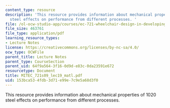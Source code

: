 ```yaml
---
content_type: resource
description: 'This resource provides information about mechanical properties of 1020
  steel effects on performance from different processes. '
file: /ol-ocw-studio-app/courses/ec-721-wheelchair-design-in-developing-countries-spring-2009/153bca534fdb3d71e99e7c9e5a68d3f0_MITEC_721S09_lec19_matl.pdf
file_size: 463761
file_type: application/pdf
learning_resource_types:
- Lecture Notes
license: https://creativecommons.org/licenses/by-nc-sa/4.0/
ocw_type: OCWFile
parent_title: Lecture Notes
parent_type: CourseSection
parent_uid: 64f9a564-3f16-0d9d-e83c-0da23591e672
resourcetype: Document
title: MITEC_721s09_lec19_matl.pdf
uid: 153bca53-4fdb-3d71-e99e-7c9e5a68d3f0
---
```

This resource provides information about mechanical properties of 1020 steel effects on performance from different processes. 